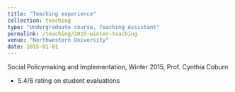 ```yaml
---
title: "Teaching experience"
collection: teaching
type: "Undergraduate course, Teaching Assistant"
permalink: /teaching/2015-winter-teaching
venue: "Northwestern University"
date: 2015-01-01
---
```


Social Policymaking and Implementation, Winter 2015, Prof. Cynthia Coburn
  - 5.4/6 rating on student evaluations
